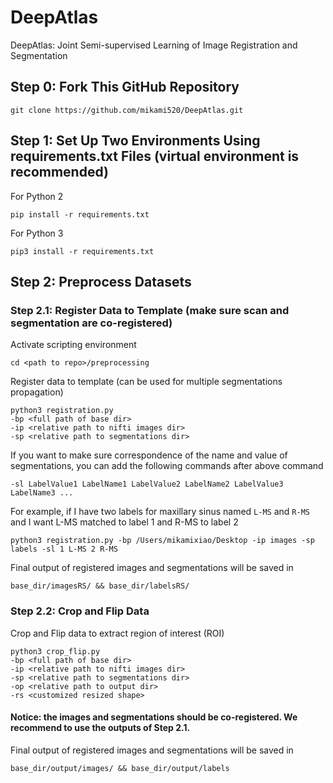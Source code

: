 # DeepAtlas
DeepAtlas: Joint Semi-supervised Learning of Image Registration and Segmentation

## Step 0: Fork This GitHub Repository 
```
git clone https://github.com/mikami520/DeepAtlas.git
```

## Step 1: Set Up Two Environments Using requirements.txt Files (virtual environment is recommended)
For Python 2
```
pip install -r requirements.txt
```
For Python 3
```
pip3 install -r requirements.txt
```

## Step 2: Preprocess Datasets
### Step 2.1: Register Data to Template (make sure scan and segmentation are co-registered)
Activate scripting environment
```
cd <path to repo>/preprocessing
```
Register data to template (can be used for multiple segmentations propagation)
```
python3 registration.py 
-bp <full path of base dir> 
-ip <relative path to nifti images dir> 
-sp <relative path to segmentations dir> 
```
If you want to make sure correspondence of the name and value of segmentations, you can add the following commands after above command
```
-sl LabelValue1 LabelName1 LabelValue2 LabelName2 LabelValue3 LabelName3 ...
```
For example, if I have two labels for maxillary sinus named ```L-MS``` and ```R-MS``` and I want L-MS matched to label 1 and R-MS to label 2
```
python3 registration.py -bp /Users/mikamixiao/Desktop -ip images -sp labels -sl 1 L-MS 2 R-MS
```
Final output of registered images and segmentations will be saved in 
```
base_dir/imagesRS/ && base_dir/labelsRS/
```
### Step 2.2: Crop and Flip Data
Crop and Flip data to extract region of interest (ROI)
```
python3 crop_flip.py 
-bp <full path of base dir> 
-ip <relative path to nifti images dir> 
-sp <relative path to segmentations dir> 
-op <relative path to output dir> 
-rs <customized resized shape>
```
#### Notice: the images and segmentations should be co-registered. We recommend to use the outputs of Step 2.1.
Final output of registered images and segmentations will be saved in
```
base_dir/output/images/ && base_dir/output/labels
```
